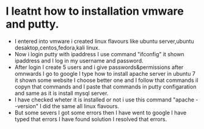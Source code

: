 # I leatnt how to installation vmware and putty.
* I entered into vmware i created linux flavours like ubuntu server,ubuntu desaktop,centos,fedora,kali linux.
* Now i login putty with ipaddress I use command "ifconfig" it shown ipaddress and I log in my username and password.
* After login I create 5 users and i give passwords&permissions after omnwards I go to google I type how to install apache server in ubuntu 7 it shown some website I
   choose better one and I follow that commands iI copyn that commands and I paste that commands in putty configaration and  same as it is install mysql server.
* I have checked wheter it is installed or not i use this command "apache --version" I did the same all linux flavours.
* But some severs I got some errors then I have went to google I have typed that errors I have found solution I resolved that errors.
